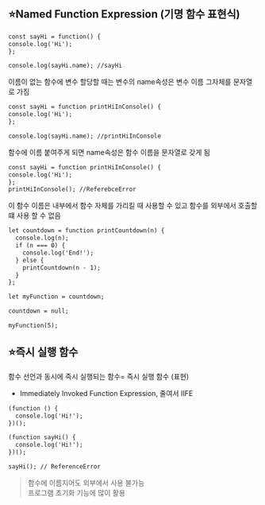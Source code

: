##  :star:Named Function Expression (기명 함수 표현식)

```html
const sayHi = function() {
console.log('Hi');
};

console.log(sayHi.name); //sayHi
```
이름이 없는 함수에 변수 할당할 때는 변수의 name속성은 변수 이름 그자체를 문자열로 가짐
```html
const sayHi = function printHiInConsole() {
console.log('Hi');
};

console.log(sayHi.name); //printHiInConsole
```
함수에 이름 붙여주게 되면 name속성은 함수 이름을 문자열로 갖게 됨
```html
const sayHi = function printHiInConsole() {
console.log('Hi');
};
printHiInConsole(); //ReferebceError
```
이 함수 이름은 내부에서 함수 자체를 가리킬 때 사용할 수 있고 함수를 외부에서 호출할떄 사용
할 수 없음
```html
let countdown = function printCountdown(n) {
  console.log(n);
  if (n === 0) {
    console.log('End!');
  } else {
    printCountdown(n - 1);
  }
};

let myFunction = countdown;

countdown = null;

myFunction(5);
```

## :star:즉시 실행 함수
함수 선언과 동시에 즉시 실행되는 함수= 즉시 실행 함수 (표현)<br>
 * Immediately Invoked Function Expression, 줄여서 IIFE <br>
```html
(function () {
  console.log('Hi!');
})();

(function sayHi() {
  console.log('Hi!');
})();

sayHi(); // ReferenceError

```
> 함수에 이름지어도 외부에서 사용 불가능<br>
 프로그램 초기화 기능에 많이 활용

